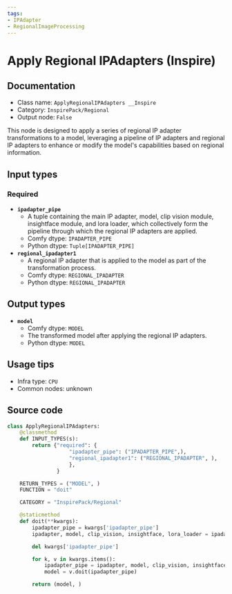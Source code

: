 ```yaml
---
tags:
- IPAdapter
- RegionalImageProcessing
---
```


# Apply Regional IPAdapters (Inspire)
## Documentation
- Class name: `ApplyRegionalIPAdapters __Inspire`
- Category: `InspirePack/Regional`
- Output node: `False`

This node is designed to apply a series of regional IP adapter transformations to a model, leveraging a pipeline of IP adapters and regional IP adapters to enhance or modify the model's capabilities based on regional information.
## Input types
### Required
- **`ipadapter_pipe`**
    - A tuple containing the main IP adapter, model, clip vision module, insightface module, and lora loader, which collectively form the pipeline through which the regional IP adapters are applied.
    - Comfy dtype: `IPADAPTER_PIPE`
    - Python dtype: `Tuple[IPADAPTER_PIPE]`
- **`regional_ipadapter1`**
    - A regional IP adapter that is applied to the model as part of the transformation process.
    - Comfy dtype: `REGIONAL_IPADAPTER`
    - Python dtype: `REGIONAL_IPADAPTER`
## Output types
- **`model`**
    - Comfy dtype: `MODEL`
    - The transformed model after applying the regional IP adapters.
    - Python dtype: `MODEL`
## Usage tips
- Infra type: `CPU`
- Common nodes: unknown


## Source code
```python
class ApplyRegionalIPAdapters:
    @classmethod
    def INPUT_TYPES(s):
        return {"required": {
                    "ipadapter_pipe": ("IPADAPTER_PIPE",),
                    "regional_ipadapter1": ("REGIONAL_IPADAPTER", ),
                    },
                }

    RETURN_TYPES = ("MODEL", )
    FUNCTION = "doit"

    CATEGORY = "InspirePack/Regional"

    @staticmethod
    def doit(**kwargs):
        ipadapter_pipe = kwargs['ipadapter_pipe']
        ipadapter, model, clip_vision, insightface, lora_loader = ipadapter_pipe

        del kwargs['ipadapter_pipe']

        for k, v in kwargs.items():
            ipadapter_pipe = ipadapter, model, clip_vision, insightface, lora_loader
            model = v.doit(ipadapter_pipe)

        return (model, )

```
